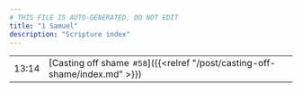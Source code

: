 ```yaml
---
# THIS FILE IS AUTO-GENERATED, DO NOT EDIT
title: "1 Samuel"
description: "Scripture index"
---
```


|  |  |
| --- | --- |
| 13:14 | [Casting off shame<span style="font-size:smaller; padding-left:0.5em;">#58</span>]({{<relref "/post/casting-off-shame/index.md" >}}) |
